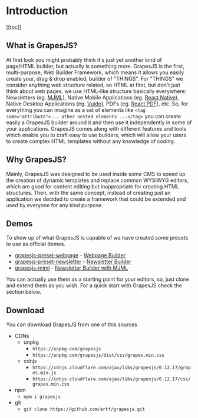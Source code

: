 # Introduction

[[toc]]

## What is GrapesJS?
At first look you might probably think it's just yet another kind of page/HTML builder, but actually is something more. GrapesJS is the first, multi-purpose, Web Builder Framework, which means it allows you easily create your, drag & drop enabled, builder of "THINGS". For "THINGS" we consider anything web structure related, so HTML at first, but don't just think about web pages, we use HTML-like structure basically everywhere: Newsletters (eg. [MJML](https://mjml.io/)), Native Mobile Applications (eg. [React Native](https://github.com/facebook/react-native)), Native Desktop Applications (eg. [Vuido](https://vuido.mimec.org)), PDFs (eg. [React PDF](https://github.com/diegomura/react-pdf)), etc. So, for everything you can imagine as a set of elements like `<tag some="attribute">... other nested elements ...</tag>` you can create easily a GrapesJS builder around it and then use it independently in some of your applications.
GrapesJS comes along with different features and tools which enable you to craft easy to use builders, which will allow your users to create complex HTML templates without any knowledge of coding.





## Why GrapesJS?
Mainly, GrapesJS was designed to be used inside some CMS to speed up the creation of dynamic templates and replace common WYSIWYG editors, which are good for content editing but inappropriate for creating HTML structures. Then, with the same concept, instead of creating just an application we decided to create a framework that could be extended and used by everyone for any kind purpose.





## Demos
To show up of what GrapesJS is capable of we have created some presets to use as official demos.

* [grapesjs-preset-webpage](https://github.com/artf/grapesjs-preset-webpage) - [Webpage Builder](http://artf.github.io/grapesjs/demo.html)
* [grapesjs-preset-newsletter](https://github.com/artf/grapesjs-preset-newsletter) - [Newsletter Builder](http://artf.github.io/grapesjs/demo-newsletter-editor.html)
* [grapesjs-mjml](https://github.com/artf/grapesjs-mjml) - [Newsletter Builder with MJML](http://artf.github.io/grapesjs/demo-mjml.html)

You can actually use them as a starting point for your editors, so, just clone and extend them as you wish.
For a quick start with GrapesJS check the section below.





## Download

You can download GrapesJS from one of this sources

* CDNs
  * unpkg
    * `https://unpkg.com/grapesjs`
    * `https://unpkg.com/grapesjs/dist/css/grapes.min.css`
  * cdnjs
    * `https://cdnjs.cloudflare.com/ajax/libs/grapesjs/0.12.17/grapes.min.js`
    * `https://cdnjs.cloudflare.com/ajax/libs/grapesjs/0.12.17/css/grapes.min.css`
* npm
  * `npm i grapesjs`
* git
  * `git clone https://github.com/artf/grapesjs.git`
